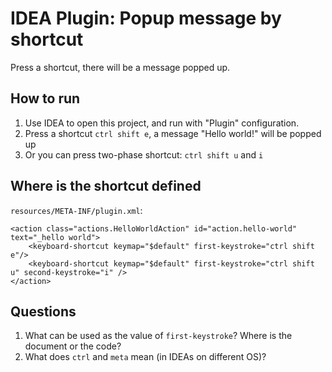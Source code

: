 IDEA Plugin: Popup message by shortcut
===========================

Press a shortcut, there will be a message popped up.

How to run
----------

1. Use IDEA to open this project, and run with "Plugin" configuration.
2. Press a shortcut `ctrl shift e`, a message "Hello world!" will be popped up
3. Or you can press two-phase shortcut: `ctrl shift u` and `i`

Where is the shortcut defined
-----------------------------

`resources/META-INF/plugin.xml`:

```
<action class="actions.HelloWorldAction" id="action.hello-world" text="_hello world">
    <keyboard-shortcut keymap="$default" first-keystroke="ctrl shift e"/>
    <keyboard-shortcut keymap="$default" first-keystroke="ctrl shift u" second-keystroke="i" />
</action>
```

Questions
---------

1. What can be used as the value of `first-keystroke`? Where is the document or the code?
2. What does `ctrl` and `meta` mean (in IDEAs on different OS)?